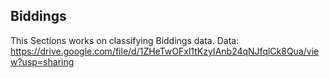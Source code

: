 ## Biddings
This Sections works on classifying Biddings data.
Data: https://drive.google.com/file/d/1ZHeTwOFxl1tKzyIAnb24qNJfqlCk8Qua/view?usp=sharing
